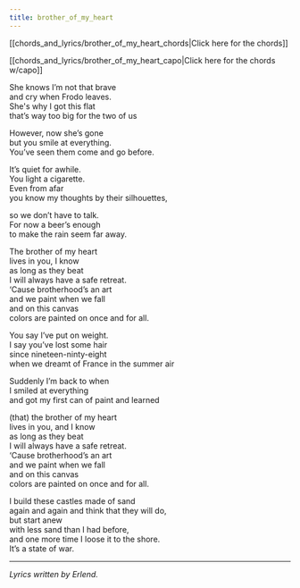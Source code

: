 ```yaml
---
title: brother_of_my_heart
---
```


[[chords_and_lyrics/brother_of_my_heart_chords|Click here for the chords]]

[[chords_and_lyrics/brother_of_my_heart_capo|Click here for the chords w/capo]]

She knows I’m not that brave</br>
and cry when Frodo leaves.</br>
She's why I got this flat</br>
that’s way too big for the two of us</br>

However, now she’s gone</br>
but you smile at everything.</br>
You’ve seen them come and go before.</br>

It’s quiet for awhile.</br>
You light a cigarette.</br>
Even from afar</br>
you know my thoughts by their silhouettes,</br>

so we don’t have to talk.</br>
For now a beer’s enough</br>
to make the rain seem far away.</br>

The brother of my heart</br>
lives in you, I know</br>
as long as they beat</br>
I will always have a safe retreat.</br>
‘Cause brotherhood’s an art</br>
and we paint when we fall</br>
and on this canvas</br>
colors are painted on once and for all.</br>

You say I’ve put on weight.</br>
I say you’ve lost some hair</br>
since nineteen-ninty-eight</br>
when we dreamt of France in the summer air</br>

Suddenly I’m back to when</br>
I smiled at everything</br>
and got my first can of paint and learned</br>

(that) the brother of my heart</br>
lives in you, and I know</br>
as long as they beat</br>
I will always have a safe retreat.</br>
‘Cause brotherhood’s an art</br>
and we paint when we fall</br>
and on this canvas</br>
colors are painted on once and for all.</br>

I build these castles made of sand</br>
again and again and think that they will do,</br>
but start anew</br>
with less sand than I had before,</br>
and one more time I loose it to the shore.</br>
It’s a state of war.</br>

---

_Lyrics written by Erlend._